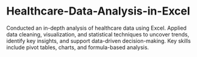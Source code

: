 # Healthcare-Data-Analysis-in-Excel
Conducted an in-depth analysis of healthcare data using Excel. Applied data cleaning, visualization, and statistical techniques to uncover trends, identify key insights, and support data-driven decision-making. Key skills include pivot tables, charts, and formula-based analysis.
